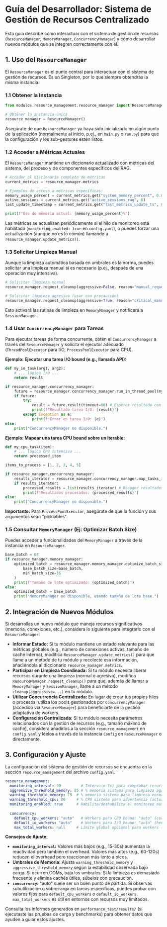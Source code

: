# Guía del Desarrollador: Sistema de Gestión de Recursos Centralizado

Esta guía describe cómo interactuar con el sistema de gestión de recursos (`ResourceManager`, `MemoryManager`, `ConcurrencyManager`) y cómo desarrollar nuevos módulos que se integren correctamente con él.

## 1. Uso del `ResourceManager`

El `ResourceManager` es el punto central para interactuar con el sistema de gestión de recursos. Es un Singleton, por lo que siempre obtendrás la misma instancia.

### 1.1 Obtener la Instancia

```python
from modulos.resource_management.resource_manager import ResourceManager

# Obtener la instancia única
resource_manager = ResourceManager() 
```
Asegúrate de que `ResourceManager` ya haya sido inicializado en algún punto de la aplicación (normalmente al inicio, p.ej., en `main.py` o `run.py`) para que la configuración y los sub-gestores estén listos.

### 1.2 Acceder a Métricas Actuales

El `ResourceManager` mantiene un diccionario actualizado con métricas del sistema, del proceso y de componentes específicos del RAG.

```python
# Acceder al diccionario completo de métricas
current_metrics = resource_manager.metrics

# Ejemplos de acceso a métricas específicas:
memory_usage_percent = current_metrics.get("system_memory_percent", 0.0)
active_sessions = current_metrics.get("active_sessions_rag", 0)
last_update_timestamp = current_metrics.get("last_metrics_update_ts", 0.0)

print(f"Uso de memoria actual: {memory_usage_percent}%")
```
Las métricas se actualizan periódicamente si el hilo de monitoreo está habilitado (`monitoring_enabled: true` en `config.yaml`), o puedes forzar una actualización (aunque no es lo común) llamando a `resource_manager.update_metrics()`.

### 1.3 Solicitar Limpieza Manual

Aunque la limpieza automática basada en umbrales es la norma, puedes solicitar una limpieza manual si es necesario (p.ej., después de una operación muy intensiva).

```python
# Solicitar limpieza normal
resource_manager.request_cleanup(aggressive=False, reason="manual_request_after_large_op")

# Solicitar limpieza agresiva (usar con precaución)
resource_manager.request_cleanup(aggressive=True, reason="critical_manual_request") 
```
Esto activará las rutinas de limpieza en `MemoryManager` y notificará a `SessionManager`.

### 1.4 Usar `ConcurrencyManager` para Tareas

Para ejecutar tareas de forma concurrente, obtén el `ConcurrencyManager` a través del `ResourceManager` y solicita el ejecutor adecuado (`ThreadPoolExecutor` para I/O, `ProcessPoolExecutor` para CPU).

**Ejemplo: Ejecutar una tarea I/O bound (e.g., llamada API):**
```python
def my_io_task(arg1, arg2):
    # ... lógica I/O ...
    return result

if resource_manager.concurrency_manager:
    future = resource_manager.concurrency_manager.run_in_thread_pool(my_io_task, "valor1", arg2="valor2")
    if future:
        try:
            result = future.result(timeout=60) # Esperar resultado con timeout
            print(f"Resultado tarea I/O: {result}")
        except Exception as e:
            print(f"Error en tarea I/O: {e}")
else:
    print("ConcurrencyManager no disponible.")
```

**Ejemplo: Mapear una tarea CPU bound sobre un iterable:**
```python
def my_cpu_task(item):
    # ... lógica CPU intensiva ...
    return processed_item

items_to_process = [1, 2, 3, 4, 5]

if resource_manager.concurrency_manager:
    results_iterator = resource_manager.concurrency_manager.map_tasks_in_process_pool(my_cpu_task, items_to_process)
    if results_iterator:
        processed_results = list(results_iterator) # Recoger resultados
        print(f"Resultados procesados: {processed_results}")
else:
    print("ConcurrencyManager no disponible.")
```
**Importante:** Para `ProcessPoolExecutor`, asegúrate de que la función y sus argumentos sean "picklables".

### 1.5 Consultar `MemoryManager` (Ej: Optimizar Batch Size)

Puedes acceder a funcionalidades del `MemoryManager` a través de la instancia en `ResourceManager`.

```python
base_batch = 64
if resource_manager.memory_manager:
    optimized_batch = resource_manager.memory_manager.optimize_batch_size(
        base_batch_size=base_batch, 
        min_batch_size=16 
    )
    print(f"Tamaño de lote optimizado: {optimized_batch}")
else:
    optimized_batch = base_batch
    print("MemoryManager no disponible, usando tamaño de lote base.")
```

## 2. Integración de Nuevos Módulos

Si desarrollas un nuevo módulo que maneja recursos significativos (memoria, conexiones, etc.), considera lo siguiente para integrarlo con el `ResourceManager`:

-   **Informar Estado:** Si tu módulo mantiene un estado relevante para las métricas globales (e.g., número de conexiones activas, tamaño de caché interna), modifica `ResourceManager.update_metrics()` para que llame a un método de tu módulo y recolecte esa información, añadiéndola al diccionario `resource_manager.metrics`.
-   **Participar en Limpieza Coordinada:** Si tu módulo necesita liberar recursos durante una limpieza (normal o agresiva), modifica `ResourceManager.request_cleanup()` para que, además de llamar a `MemoryManager` y `SessionManager`, llame a un método `cleanup(aggressive=...)` en tu módulo.
-   **Utilizar Concurrencia Centralizada:** En lugar de crear tus propios hilos o procesos, utiliza los pools gestionados por `ConcurrencyManager` (accedido vía `ResourceManager`) para beneficiarte de la gestión adaptativa de workers.
-   **Configuración Centralizada:** Si tu módulo necesita parámetros relacionados con la gestión de recursos (e.g., tamaño máximo de caché), considera añadirlos a la sección `resource_management` en `config.yaml` y léelos a través de la instancia `Config` en `ResourceManager` o directamente.

## 3. Configuración y Ajuste

La configuración del sistema de gestión de recursos se encuentra en la sección `resource_management` del archivo `config.yaml`.

```yaml
resource_management:
  monitoring_interval: 30         # Intervalo (s) para comprobar recursos. Más bajo = más reactivo, más overhead.
  aggressive_threshold_memory: 85 # % memoria sistema para limpieza agresiva.
  warning_threshold_memory: 75  # % memoria sistema para limpieza normal/advertencia.
  warning_threshold_cpu: 80     # % CPU sistema para advertencia (actualmente solo log).
  monitoring_enabled: true      # Habilita/deshabilita el monitoreo automático.
  
  concurrency:
    default_cpu_workers: "auto"   # Workers para CPU bound: "auto" (cores), o número fijo.
    default_io_workers: "auto"    # Workers para I/O bound: "auto" (heurística), o número fijo.
    max_total_workers: null     # Límite global opcional para workers (null = sin límite).
```

**Consejos de Ajuste:**

-   **`monitoring_interval`:** Valores más bajos (e.g., 15-30s) aumentan la reactividad pero también el overhead. Valores más altos (e.g., 60-120s) reducen el overhead pero reaccionan más lento a picos.
-   **Umbrales de Memoria:** Ajusta `warning_threshold_memory` y `aggressive_threshold_memory` según la estabilidad observada bajo carga. Si ocurren OOMs, baja los umbrales. Si la limpieza es demasiado frecuente y elimina cachés útiles, súbelos con precaución.
-   **`concurrency`:** "auto" suele ser un buen punto de partida. Si observas subutilización o sobrecarga en tareas específicas, puedes probar con valores fijos para `default_cpu_workers` o `default_io_workers`. `max_total_workers` es útil en entornos con recursos muy limitados.

Consulta los informes generados en `performance_test/results/` (si ejecutaste las pruebas de carga y benchmarks) para obtener datos que ayuden a guiar estos ajustes. 